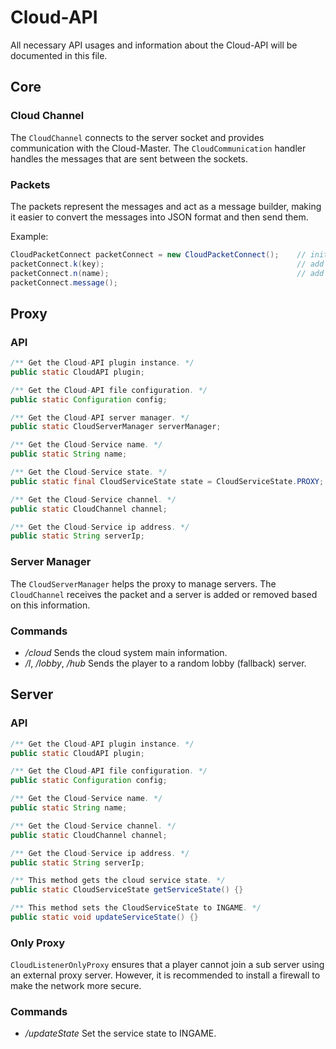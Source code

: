 # Cloud-API
All necessary API usages and information about the Cloud-API will be documented in this file.

## Core
### Cloud Channel
The `CloudChannel` connects to the server socket and provides communication with the Cloud-Master. 
The `CloudCommunication` handler handles the messages that are sent between the sockets.

### Packets
The packets represent the messages and act as a message builder, making it easier to convert the 
messages into JSON format and then send them.

Example:
```java
CloudPacketConnect packetConnect = new CloudPacketConnect();    // initialise
packetConnect.k(key);                                           // add key
packetConnect.n(name);                                          // add name
packetConnect.message();
```

## Proxy
### API
```java
/** Get the Cloud-API plugin instance. */
public static CloudAPI plugin;

/** Get the Cloud-API file configuration. */
public static Configuration config;

/** Get the Cloud-API server manager. */
public static CloudServerManager serverManager;

/** Get the Cloud-Service name. */
public static String name;

/** Get the Cloud-Service state. */
public static final CloudServiceState state = CloudServiceState.PROXY;

/** Get the Cloud-Service channel. */
public static CloudChannel channel;

/** Get the Cloud-Service ip address. */
public static String serverIp;
```

### Server Manager
The `CloudServerManager` helps the proxy to manage servers. The `CloudChannel` receives the packet and a 
server is added or removed based on this information.

### Commands
- _/cloud_ Sends the cloud system main information.
- _/l_, _/lobby_, _/hub_ Sends the player to a random lobby (fallback) server.

## Server
### API
```java
/** Get the Cloud-API plugin instance. */
public static CloudAPI plugin;

/** Get the Cloud-API file configuration. */
public static Configuration config;

/** Get the Cloud-Service name. */
public static String name;

/** Get the Cloud-Service channel. */
public static CloudChannel channel;

/** Get the Cloud-Service ip address. */
public static String serverIp;

/** This method gets the cloud service state. */
public static CloudServiceState getServiceState() {}

/** This method sets the CloudServiceState to INGAME. */
public static void updateServiceState() {}
```

### Only Proxy
`CloudListenerOnlyProxy` ensures that a player cannot join a sub server using an external proxy server. 
However, it is recommended to install a firewall to make the network more secure.

### Commands
- _/updateState_ Set the service state to INGAME.